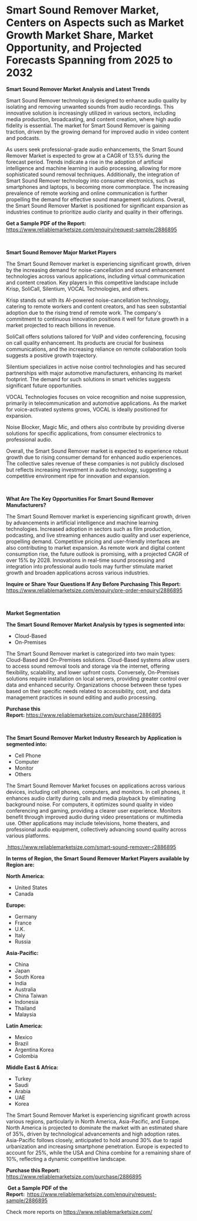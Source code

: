 <p><h1>Smart Sound Remover Market, Centers on Aspects such as Market Growth Market Share, Market Opportunity, and Projected Forecasts Spanning from 2025 to 2032</h1></p><p><strong>Smart Sound Remover Market Analysis and Latest Trends</strong></p>
<p><p>Smart Sound Remover technology is designed to enhance audio quality by isolating and removing unwanted sounds from audio recordings. This innovative solution is increasingly utilized in various sectors, including media production, broadcasting, and content creation, where high audio fidelity is essential. The market for Smart Sound Remover is gaining traction, driven by the growing demand for improved audio in video content and podcasts. </p><p>As users seek professional-grade audio enhancements, the Smart Sound Remover Market is expected to grow at a CAGR of 13.5% during the forecast period. Trends indicate a rise in the adoption of artificial intelligence and machine learning in audio processing, allowing for more sophisticated sound removal techniques. Additionally, the integration of Smart Sound Remover technology into consumer electronics, such as smartphones and laptops, is becoming more commonplace. The increasing prevalence of remote working and online communication is further propelling the demand for effective sound management solutions. Overall, the Smart Sound Remover Market is positioned for significant expansion as industries continue to prioritize audio clarity and quality in their offerings.</p></p>
<p><strong>Get a Sample PDF of the Report:&nbsp;</strong> <a href="https://www.reliablemarketsize.com/enquiry/request-sample/2886895?utm_campaign=3104&utm_medium=2&utm_source=Github&utm_content=ia&utm_term=13032025&utm_id=smart-sound-remover">https://www.reliablemarketsize.com/enquiry/request-sample/2886895</a></p>
<p>&nbsp;</p>
<p><strong>Smart Sound Remover Major Market Players</strong></p>
<p><p>The Smart Sound Remover market is experiencing significant growth, driven by the increasing demand for noise-cancellation and sound enhancement technologies across various applications, including virtual communication and content creation. Key players in this competitive landscape include Krisp, SoliCall, Silentium, VOCAL Technologies, and others.</p><p>Krisp stands out with its AI-powered noise-cancellation technology, catering to remote workers and content creators, and has seen substantial adoption due to the rising trend of remote work. The company's commitment to continuous innovation positions it well for future growth in a market projected to reach billions in revenue.</p><p>SoliCall offers solutions tailored for VoIP and video conferencing, focusing on call quality enhancement. Its products are crucial for business communications, and the increasing reliance on remote collaboration tools suggests a positive growth trajectory.</p><p>Silentium specializes in active noise control technologies and has secured partnerships with major automotive manufacturers, enhancing its market footprint. The demand for such solutions in smart vehicles suggests significant future opportunities.</p><p>VOCAL Technologies focuses on voice recognition and noise suppression, primarily in telecommunication and automotive applications. As the market for voice-activated systems grows, VOCAL is ideally positioned for expansion.</p><p>Noise Blocker, Magic Mic, and others also contribute by providing diverse solutions for specific applications, from consumer electronics to professional audio.</p><p>Overall, the Smart Sound Remover market is expected to experience robust growth due to rising consumer demand for enhanced audio experiences. The collective sales revenue of these companies is not publicly disclosed but reflects increasing investment in audio technology, suggesting a competitive environment ripe for innovation and expansion.</p></p>
<p>&nbsp;</p>
<p><strong>What Are The Key Opportunities For Smart Sound Remover Manufacturers?</strong></p>
<p><p>The Smart Sound Remover market is experiencing significant growth, driven by advancements in artificial intelligence and machine learning technologies. Increased adoption in sectors such as film production, podcasting, and live streaming enhances audio quality and user experience, propelling demand. Competitive pricing and user-friendly interfaces are also contributing to market expansion. As remote work and digital content consumption rise, the future outlook is promising, with a projected CAGR of over 15% by 2028. Innovations in real-time sound processing and integration into professional audio tools may further stimulate market growth and broaden applications across various industries.</p></p>
<p><strong>Inquire or Share Your Questions If Any Before Purchasing This Report:</strong> <a href="https://www.reliablemarketsize.com/enquiry/pre-order-enquiry/2886895?utm_campaign=3104&utm_medium=2&utm_source=Github&utm_content=ia&utm_term=13032025&utm_id=smart-sound-remover">https://www.reliablemarketsize.com/enquiry/pre-order-enquiry/2886895</a></p>
<p>&nbsp;</p>
<p><strong>Market Segmentation</strong></p>
<p><strong>The Smart Sound Remover Market Analysis by types is segmented into:</strong></p>
<p><ul><li>Cloud-Based</li><li>On-Premises</li></ul></p>
<p><p>The Smart Sound Remover market is categorized into two main types: Cloud-Based and On-Premises solutions. Cloud-Based systems allow users to access sound removal tools and storage via the internet, offering flexibility, scalability, and lower upfront costs. Conversely, On-Premises solutions require installation on local servers, providing greater control over data and enhanced security. Organizations choose between these types based on their specific needs related to accessibility, cost, and data management practices in sound editing and audio processing.</p></p>
<p><strong>Purchase this Report:&nbsp;</strong><a href="https://www.reliablemarketsize.com/purchase/2886895?utm_campaign=3104&utm_medium=2&utm_source=Github&utm_content=ia&utm_term=13032025&utm_id=smart-sound-remover">https://www.reliablemarketsize.com/purchase/2886895</a></p>
<p>&nbsp;</p>
<p><strong>The Smart Sound Remover Market Industry Research by Application is segmented into:</strong></p>
<p><ul><li>Cell Phone</li><li>Computer</li><li>Monitor</li><li>Others</li></ul></p>
<p><p>The Smart Sound Remover Market focuses on applications across various devices, including cell phones, computers, and monitors. In cell phones, it enhances audio clarity during calls and media playback by eliminating background noise. For computers, it optimizes sound quality in video conferencing and gaming, providing a clearer user experience. Monitors benefit through improved audio during video presentations or multimedia use. Other applications may include televisions, home theaters, and professional audio equipment, collectively advancing sound quality across various platforms.</p></p>
<p><a href="https://www.reliablemarketsize.com/smart-sound-remover-r2886895?utm_campaign=3104&utm_medium=2&utm_source=Github&utm_content=ia&utm_term=13032025&utm_id=smart-sound-remover">&nbsp;https://www.reliablemarketsize.com/smart-sound-remover-r2886895</a></p>
<p><strong>In terms of Region, the Smart Sound Remover Market Players available by Region are:</strong></p>
<p>
    <p> <strong> North America: </strong>
        <ul>
            <li>United States</li>
            <li>Canada</li>
        </ul>
        </p> 
    <p> <strong> Europe: </strong>
        <ul>
            <li>Germany</li>
            <li>France</li>
            <li>U.K.</li>
            <li>Italy</li>
            <li>Russia</li>
        </ul>
        </p> 
    <p> <strong> Asia-Pacific: </strong>
        <ul>
            <li>China</li>
            <li>Japan</li>
            <li>South Korea</li>
            <li>India</li>
            <li>Australia</li>
            <li>China Taiwan</li>
            <li>Indonesia</li>
            <li>Thailand</li>
            <li>Malaysia</li>
        </ul>
        </p> 
    <p> <strong> Latin America: </strong>
        <ul>
            <li>Mexico</li>
            <li>Brazil</li>
            <li>Argentina Korea</li>
            <li>Colombia</li>
        </ul>
        </p> 
    <p> <strong> Middle East & Africa: </strong>
        <ul>
            <li>Turkey</li>
            <li>Saudi</li>
            <li>Arabia</li>
            <li>UAE</li>
            <li>Korea</li>
        </ul>
    </p>
    </p>
<p><p>The Smart Sound Remover Market is experiencing significant growth across various regions, particularly in North America, Asia-Pacific, and Europe. North America is projected to dominate the market with an estimated share of 35%, driven by technological advancements and high adoption rates. Asia-Pacific follows closely, anticipated to hold around 30% due to rapid urbanization and increasing smartphone penetration. Europe is expected to account for 25%, while the USA and China combine for a remaining share of 10%, reflecting a dynamic competitive landscape.</p></p>
<p><strong>Purchase this Report: </strong><a href="https://www.reliablemarketsize.com/purchase/2886895?utm_campaign=3104&utm_medium=2&utm_source=Github&utm_content=ia&utm_term=13032025&utm_id=smart-sound-remover">https://www.reliablemarketsize.com/purchase/2886895</a></p>
<p>&nbsp;<strong>Get a Sample PDF of the Report:&nbsp;&nbsp;</strong><a href="https://www.reliablemarketsize.com/enquiry/request-sample/2886895?utm_campaign=3104&utm_medium=2&utm_source=Github&utm_content=ia&utm_term=13032025&utm_id=smart-sound-remover">https://www.reliablemarketsize.com/enquiry/request-sample/2886895</a></p>
<p><strong></strong></p>
<p>Check more reports on <a href="https://www.reliablemarketsize.com/?utm_campaign=3104&utm_medium=2&utm_source=Github&utm_content=ia&utm_term=13032025&utm_id=smart-sound-remover">https://www.reliablemarketsize.com/</a></p>